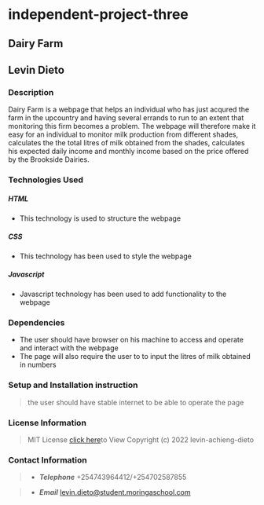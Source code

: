 # independent-project-three

## Dairy Farm
## Levin Dieto
### Description
Dairy Farm is a webpage that helps an individual who has just acqured the farm in the upcountry and having several errands to run to an extent that monitoring this firm becomes a problem. The webpage will therefore make it easy for an individual to monitor milk production from different shades, calculates the the total litres of milk obtained from the shades, calculates his expected daily income and monthly income based on the price offered by the Brookside Dairies.
### Technologies Used
 ##### HTML
* This technology is used to structure the webpage
 ##### CSS
* This technology has been used to style the webpage
 ##### Javascript
* Javascript technology has been used to add functionality to the webpage
### Dependencies
   * The user should have browser on his machine to access and operate and interact with the webpage
   * The page will also require the user to to input the litres of milk obtained in numbers
### Setup and Installation instruction
> the user should have stable internet to be able to operate the page
### License Information
> MIT License [click here](/home/moringa/Documents/week3/dairyfarm/LICENSE)to View
Copyright (c) 2022 levin-achieng-dieto
### Contact Information
> * ***Telephone***
> +254743964412/+254702587855

> * ***Email***
> levin.dieto@student.moringaschool.com
